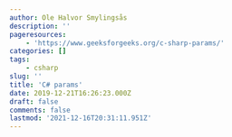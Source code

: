 ```yaml
---
author: Ole Halvor Smylingsås
description: ''
pageresources:
    - 'https://www.geeksforgeeks.org/c-sharp-params/'
categories: []
tags:
    - csharp
slug: ''
title: 'C# params'
date: 2019-12-21T16:26:23.000Z
draft: false
comments: false
lastmod: '2021-12-16T20:31:11.951Z'
---
```


<!--more-->
